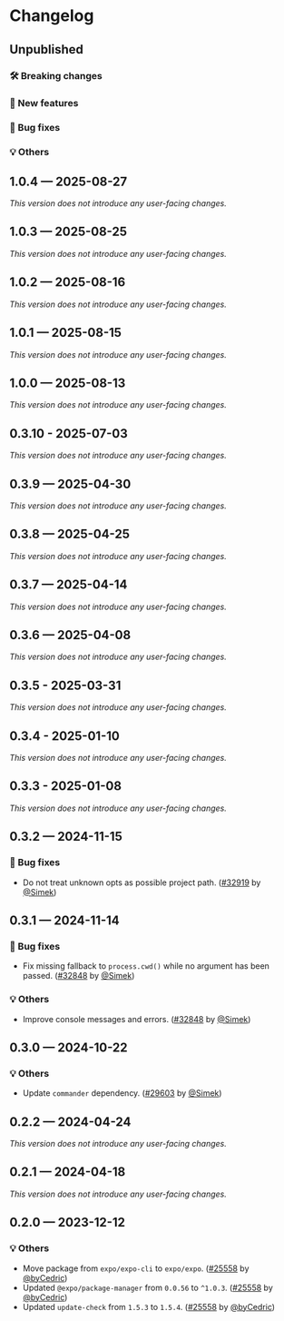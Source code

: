 # Changelog

## Unpublished

### 🛠 Breaking changes

### 🎉 New features

### 🐛 Bug fixes

### 💡 Others

## 1.0.4 — 2025-08-27

_This version does not introduce any user-facing changes._

## 1.0.3 — 2025-08-25

_This version does not introduce any user-facing changes._

## 1.0.2 — 2025-08-16

_This version does not introduce any user-facing changes._

## 1.0.1 — 2025-08-15

_This version does not introduce any user-facing changes._

## 1.0.0 — 2025-08-13

_This version does not introduce any user-facing changes._

## 0.3.10 - 2025-07-03

_This version does not introduce any user-facing changes._

## 0.3.9 — 2025-04-30

_This version does not introduce any user-facing changes._

## 0.3.8 — 2025-04-25

_This version does not introduce any user-facing changes._

## 0.3.7 — 2025-04-14

_This version does not introduce any user-facing changes._

## 0.3.6 — 2025-04-08

_This version does not introduce any user-facing changes._

## 0.3.5 - 2025-03-31

_This version does not introduce any user-facing changes._

## 0.3.4 - 2025-01-10

_This version does not introduce any user-facing changes._

## 0.3.3 - 2025-01-08

_This version does not introduce any user-facing changes._

## 0.3.2 — 2024-11-15

### 🐛 Bug fixes

- Do not treat unknown opts as possible project path. ([#32919](https://github.com/expo/expo/pull/32919) by [@Simek](https://github.com/Simek))

## 0.3.1 — 2024-11-14

### 🐛 Bug fixes

- Fix missing fallback to `process.cwd()` while no argument has been passed. ([#32848](https://github.com/expo/expo/pull/32848) by [@Simek](https://github.com/Simek))

### 💡 Others

- Improve console messages and errors. ([#32848](https://github.com/expo/expo/pull/32848) by [@Simek](https://github.com/Simek))

## 0.3.0 — 2024-10-22

### 💡 Others

- Update `commander` dependency. ([#29603](https://github.com/expo/expo/pull/29603) by [@Simek](https://github.com/Simek))

## 0.2.2 — 2024-04-24

_This version does not introduce any user-facing changes._

## 0.2.1 — 2024-04-18

_This version does not introduce any user-facing changes._

## 0.2.0 — 2023-12-12

### 💡 Others

- Move package from `expo/expo-cli` to `expo/expo`. ([#25558](https://github.com/expo/expo/pull/25558) by [@byCedric](https://github.com/byCedric))
- Updated `@expo/package-manager` from `0.0.56` to `^1.0.3`. ([#25558](https://github.com/expo/expo/pull/25558) by [@byCedric](https://github.com/byCedric))
- Updated `update-check` from `1.5.3` to `1.5.4`. ([#25558](https://github.com/expo/expo/pull/25558) by [@byCedric](https://github.com/byCedric))
